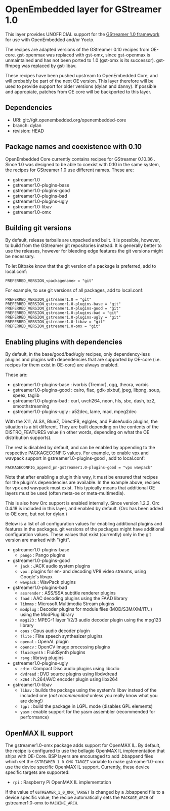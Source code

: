 OpenEmbedded  layer for GStreamer 1.0
=====================================

This layer provides UNOFFICIAL support for the
[GStreamer 1.0 framework](http://gstreamer.freedesktop.org/) for use with
OpenEmbedded and/or Yocto.

The recipes are adapted versions of the GStreamer 0.10 recipes from OE-core.
gst-openmax was replaced with gst-omx, since gst-openmax is unmaintained and
has not been ported to 1.0 (gst-omx is its successor). gst-ffmpeg was replaced
by gst-libav.

These recipes have been pushed upstream to OpenEmbedded Core, and will probably
be part of the next OE version. This layer therefore will be used to provide
support for older versions (dylan and danny). If possible and appropiate,
patches from OE core will be backported to this layer.


Dependencies
------------

* URI: git://git.openembedded.org/openembedded-core
* branch: dylan
* revision: HEAD


Package names and coexistence with 0.10
---------------------------------------

OpenEmbedded Core currently contains recipes for GStreamer 0.10.36 . Since 1.0
was designed to be able to coexist with 0.10 in the same system, the recipes
for GStreamer 1.0 use different names. These are:

* gstreamer1.0
* gstreamer1.0-plugins-base
* gstreamer1.0-plugins-good
* gstreamer1.0-plugins-bad
* gstreamer1.0-plugins-ugly
* gstreamer1.0-libav
* gstreamer1.0-omx


Building git versions
---------------------

By default, release tarballs are unpacked and built. It is possible, however, to build from the GStreamer
git repositories instead. It is generally better to use the releases, however for bleeding edge features
the git versions might be necessary.

To let Bitbake know that the git version of a package is preferred, add to local.conf:

    PREFERRED_VERSION_<packagename> = "git"

For example, to use git versions of all packages, add to local.conf:

    PREFERRED_VERSION_gstreamer1.0 = "git"
    PREFERRED_VERSION_gstreamer1.0-plugins-base = "git"
    PREFERRED_VERSION_gstreamer1.0-plugins-good = "git"
    PREFERRED_VERSION_gstreamer1.0-plugins-bad = "git"
    PREFERRED_VERSION_gstreamer1.0-plugins-ugly = "git"
    PREFERRED_VERSION_gstreamer1.0-libav = "git"
    PREFERRED_VERSION_gstreamer1.0-omx = "git"


Enabling plugins with dependencies
----------------------------------

By default, in the base/good/bad/ugly recipes, only dependency-less plugins and plugins with dependencies
that are supported by OE-core (i.e. recipes for them exist in OE-core) are always enabled.

These are:
* gstreamer1.0-plugins-base : ivorbis (Tremor), ogg, theora, vorbis
* gstreamer1.0-plugins-good : cairo, flac, gdk-pixbuf, jpeg, libpng, soup, speex, taglib
* gstreamer1.0-plugins-bad : curl, uvch264, neon, hls, sbc, dash, bz2, smoothstreaming
* gstreamer1.0-plugins-ugly : a52dec, lame, mad, mpeg2dec

With the X11, ALSA, BlueZ, DirectFB, eglgles, and PulseAudio plugins, the situation is a bit different. They are
built depending on the contents of the DISTRO\_FEATURES value (in other words, depending on what the OE distribution
supports).

The rest is disabled by default, and can be enabled by appending to the respective PACKAGECONFIG values.
For example, to enable vpx and wavpack support in gstreamer1.0-plugins-good , add to local.conf:

    PACKAGECONFIG_append_pn-gstreamer1.0-plugins-good = "vpx wavpack"

Note that after enabling a plugin this way, it must be ensured that recipes for the plugin's dependencies
are available. In the example above, recipes for vpx and wavpack must exist. This typically means that
additional OE layers must be used (often meta-oe or meta-multimedia).

This is also how Orc support is enabled internally. Since version 1.2.2, Orc 0.4.18 is included in this layer,
and enabled by default. (Orc has been added to OE core, but not for dylan.)

Below is a list of all configuration values for enabling additional plugins and features in the packages.
git versions of the packages might have additional configuration values. These values that exist (currently)
only in the git version are marked with "(git)".

* gstreamer1.0-plugins-base
    * `pango` : Pango plugins
* gstreamer1.0-plugins-good
    * `jack` : JACK audio system plugins
    * `vpx` : plugins for en- and decoding VP8 video streams, using Google's libvpx
    * `wavpack` : WavPack plugins
* gstreamer1.0-plugins-bad
    * `assrender` : ASS/SSA subtitle renderer plugins
    * `faad` : AAC decoding plugins using the FAAD library
    * `libmms` : Microsoft Multimedia Stream plugins
    * `modplug` : Decoder plugins for module files (MOD/S3M/XM/IT/..) using the ModPlug library
    * `mpg123` : MPEG-1 layer 1/2/3 audio decoder plugin using the mpg123 library
    * `opus` : Opus audio decoder plugin
    * `flite` : Flite speech synthesizer plugins
    * `openal` : OpenAL plugin
    * `opencv` : OpenCV image processing plugins
    * `fluidsynth` : FluidSynth plugins
    * `rsvg` : librsvg plugins
* gstreamer1.0-plugins-ugly
    * `cdio` : Compact Disc audio plugins using libcdio
    * `dvdread` : DVD source plugins using libdvdread
    * `x264` : h.264/AVC encoder plugin using libx264
* gstreamer1.0-libav
    * `libav` : builds the package using the system's libav instead of the included one (*not recommended* unless you really know what you are doing!)
    * `lgpl` : build the package in LGPL mode (disables GPL elements)
    * `yasm` : enable support for the yasm assembler (recommended for performance)


OpenMAX IL support
------------------

The gstreamer1.0-omx package adds support for OpenMAX IL. By default, the
recipe is configured to use the bellagio OpenMAX IL implementation that ships
with OE-Core. BSP layers are encouraged to add .bbappend files which set the
`GSTREAMER_1_0_OMX_TARGET` variable to make gstreamer1.0-omx use the device
specific OpenMAX IL support. Currently, these device specific targets are
supported:

* `rpi` : Raspberry Pi OpenMAX IL implementation

If the value of `GSTREAMER_1_0_OMX_TARGET` is changed by a .bbappend file to
a device specific value, the recipe automatically sets the `PACKAGE_ARCH` of
gstreamer1.0-omx to `MACHINE_ARCH`.
